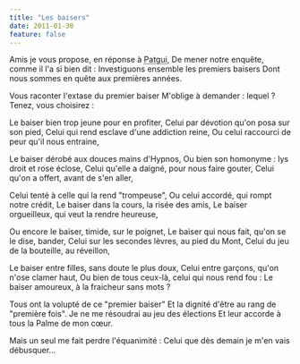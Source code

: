 ```yaml
---
title: "Les baisers"
date: 2011-01-30
feature: false
---
```


Amis je vous propose, en réponse à <abbr title="Membre d'un forum de poésie">Patgui</abbr>,
De mener notre enquête, comme il l'a si bien dit :
Investiguons ensemble les premiers baisers
Dont nous sommes en quête aux premières années.

Vous raconter l'extase du premier baiser
M'oblige à demander : lequel ? Tenez, vous choisirez :

Le baiser bien trop jeune pour en profiter,
Celui par dévotion qu'on posa sur son pied,
Celui qui rend esclave d'une addiction reine,
Ou celui raccourci de peur qu'il nous entraine,

Le baiser dérobé aux douces mains d'Hypnos,
Ou bien son homonyme : lys droit et rose éclose,
Celui qu'elle a daigné, pour nous faire gouter,
Celui qu'on a offert, avant de s'en aller,

Celui tenté à celle qui la rend "trompeuse",
Ou celui accordé, qui rompt notre crédit,
Le baiser dans la cours, la risée des amis,
Le baiser orgueilleux, qui veut la rendre heureuse,

Ou encore le baiser, timide, sur le poignet,
Le baiser qui nous fait, qu'on se le dise, bander,
Celui sur les secondes lèvres, au pied du Mont,
Celui du jeu de la bouteille, au réveillon,

Le baiser entre filles, sans doute le plus doux,
Celui entre garçons, qu'on n'ose clamer haut,
Ou bien de tous ceux-là, celui qui nous rend fou :
Le baiser amoureux, à la fraicheur sans mots ?

Tous ont la volupté de ce "premier baiser"
Et la dignité d'être au rang de "première fois".
Je ne me résoudrai au jeu des élections
Et leur accorde à tous la Palme de mon cœur.

Mais un seul me fait perdre l'équanimité :
Celui que dès demain je m'en vais débusquer...
